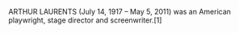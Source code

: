 ARTHUR LAURENTS (July 14, 1917 – May 5, 2011) was an American playwright, stage director and screenwriter.[1]
